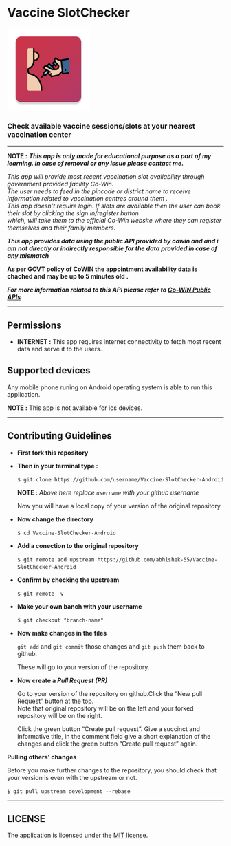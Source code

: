 # Vaccine SlotChecker
![App logo](https://raw.githubusercontent.com/abhishek-55/Vaccine-SlotChecker-Android/master/app/src/main/res/mipmap-xxxhdpi/ic_launcher.png "App logo")

### **Check available vaccine sessions/slots at your nearest vaccination center**
* **

**NOTE :** _**This app is only made for educational purpose as a part of my learning. In case of removal or any issue please contact me.**_


_This app will provide most recent vaccination slot availability through government provided facility Co-Win.<br/>The user needs to feed in the pincode or district name to
receive information related to vaccination centres around them .<br/>This app doesn't require login. If slots are available then the user can book their slot by clicking the
sign in/register button <br/>which, will take them to the official Co-Win website where they can register themselves and their family members._

_**This app provides data using the public API provided by cowin and and i am not directly or indirectly responsible for the data provided in case of any mismatch**_

**As per GOVT policy of CoWIN the appointment availability data is chached and may be up to 5 minutes old .**

_**For more information related to this API please refer to [Co-WIN Public APIs](https://apisetu.gov.in/api/cowin)**_

* **
## Permissions
* **INTERNET :** This app requires internet connectivity to fetch  most recent data and serve it to the users.

## Supported devices
Any mobile phone runing on Android operating system is able to run this application.<br/>

**NOTE :** This app is not available for ios devices.

* **

## Contributing Guidelines

* **First fork this repository**
* **Then in your terminal type :**

  `$ git clone https://github.com/username/Vaccine-SlotChecker-Android`

  **NOTE :** _Above here replace `username` with your github username_ <br/>

  Now you will have a local copy of your version of the original repository.

* **Now change the directory**

  `$ cd Vaccine-SlotChecker-Android`

* **Add a conection to the original repository**

  `$ git remote add upstream https://github.com/abhishek-55/Vaccine-SlotChecker-Android`

* **Confirm by checking the upstream**

  `$ git remote -v`

* **Make your own banch with your username**

  `$ git checkout "branch-name"`

* **Now make changes in the files**

  `git add` and `git commit` those changes and `git push` them back to github.

  These will go to your version of the repository.

* **Now create a _Pull Request (PR)_**

  Go to your version of the repository on github.Click the “New pull Request” button at the top. <br/> Note that original  repository will be on the left and your forked repository will be on the right.

  Click the green button “Create pull request”. Give a succinct and informative title, in the comment field give a short explanation of the changes and click the green button “Create pull request” again.

**Pulling others' changes**

Before you make further changes to the repository, you should check that your version is even     with the upstream or not.

`$ git pull upstream development --rebase`

 * **


## LICENSE
The application is licensed under the [MIT license](https://github.com/abhishek-55/Vaccine-SlotChecker-Android/blob/master/LICENSE).